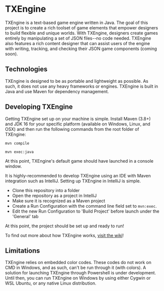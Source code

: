 # TXEngine

TXEngine is a text-based game engine written in Java. The goal of this project is to create a rich toolset of game elements that empower designers to build flexible and unique worlds. With TXEngine, designers create games entirely by manipulating a set of JSON files--no code needed. TXEngine also features a rich content designer that can assist users of the engine with writing, tracking, and checking their JSON game components (coming soon).

## Technologies

TXEngine is designed to be as portable and lightweight as possible. As such, it does not use any heavy frameworks or engines. 
TXEngine is built in Java and use Maven for dependency management.


## Developing TXEngine

Getting TXEngine set up on your machine is simple. Install Maven (3.8+) and JDK 16 for your specific platform (available on Windows, Linux, and OSX) and then run the following commands from the root folder of TXEngine:

`mvn compile`

`mvn exec:java`

At this point, TXEngine's default game should have launched in a console window.

It is highly-recommended to develop TXEngine using an IDE with Maven integration such as IntelliJ. Setting up TXEngine in IntelliJ is simple. 

- Clone this repository into a folder
- Open the repository as a project in IntelliJ
- Make sure it is recognized as a Maven project
- Create a Run Configuration with the command line field set to `mvn:exec`. 
- Edit the new Run Configuration to 'Build Project' before launch under the 'General' tab

At this point, the project should be set up and ready to run!

To find out more about how TXEngine works, [visit the wiki](https://github.com/SlappedWithSilence/TXEngine/wiki)!

## Limitations

TXEngine relies on embedded color codes. These codes do not work on CMD in Windows, and as such, can't be run through it (with colors). A solution for launching TXEngine through Powershell is under development. Until then, you can run TXEngine on Windows by using either Cygwin or WSL Ubuntu, or any native Linux distribution.
